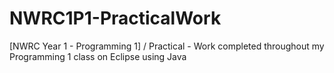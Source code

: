 # NWRC1P1-PracticalWork
[NWRC Year 1 - Programming 1] / Practical - Work completed throughout my Programming 1 class on Eclipse using Java
